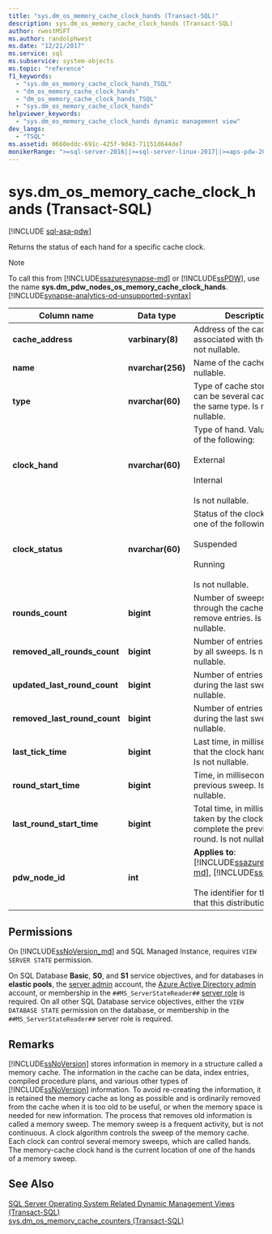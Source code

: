 ```yaml
---
title: "sys.dm_os_memory_cache_clock_hands (Transact-SQL)"
description: sys.dm_os_memory_cache_clock_hands (Transact-SQL)
author: rwestMSFT
ms.author: randolphwest
ms.date: "12/21/2017"
ms.service: sql
ms.subservice: system-objects
ms.topic: "reference"
f1_keywords:
  - "sys.dm_os_memory_cache_clock_hands_TSQL"
  - "dm_os_memory_cache_clock_hands"
  - "dm_os_memory_cache_clock_hands_TSQL"
  - "sys.dm_os_memory_cache_clock_hands"
helpviewer_keywords:
  - "sys.dm_os_memory_cache_clock_hands dynamic management view"
dev_langs:
  - "TSQL"
ms.assetid: 0660eddc-691c-425f-9d43-71151d644de7
monikerRange: ">=sql-server-2016||>=sql-server-linux-2017||>=aps-pdw-2016||=azure-sqldw-latest"
---
```

# sys.dm_os_memory_cache_clock_hands (Transact-SQL)
[!INCLUDE [sql-asa-pdw](../../includes/applies-to-version/sql-asa-pdw.md)]

  Returns the status of each hand for a specific cache clock.  
  
> [!NOTE]  
>  To call this from [!INCLUDE[ssazuresynapse-md](../../includes/ssazuresynapse-md.md)] or [!INCLUDE[ssPDW](../../includes/sspdw-md.md)], use the name **sys.dm_pdw_nodes_os_memory_cache_clock_hands**. [!INCLUDE[synapse-analytics-od-unsupported-syntax](../../includes/synapse-analytics-od-unsupported-syntax.md)]  
  
|Column name|Data type|Description|  
|-----------------|---------------|-----------------|  
|**cache_address**|**varbinary(8)**|Address of the cache associated with the clock. Is not nullable.|  
|**name**|**nvarchar(256)**|Name of the cache. Is not nullable.|  
|**type**|**nvarchar(60)**|Type of cache store. There can be several caches of the same type. Is not nullable.|  
|**clock_hand**|**nvarchar(60)**|Type of hand. Value is one of the following:<br /><br /> External<br /><br /> Internal<br /><br /> Is not nullable.|  
|**clock_status**|**nvarchar(60)**|Status of the clock. Value is one of the following:<br /><br /> Suspended<br /><br /> Running<br /><br /> Is not nullable.|  
|**rounds_count**|**bigint**|Number of sweeps made through the cache to remove entries. Is not nullable.|  
|**removed_all_rounds_count**|**bigint**|Number of entries removed by all sweeps. Is not nullable.|  
|**updated_last_round_count**|**bigint**|Number of entries updated during the last sweep. Is not nullable.|  
|**removed_last_round_count**|**bigint**|Number of entries removed during the last sweep. Is not nullable.|  
|**last_tick_time**|**bigint**|Last time, in milliseconds, that the clock hand moved. Is not nullable.|  
|**round_start_time**|**bigint**|Time, in milliseconds, of the previous sweep. Is not nullable.|  
|**last_round_start_time**|**bigint**|Total time, in milliseconds, taken by the clock to complete the previous round. Is not nullable.|  
|**pdw_node_id**|**int**|**Applies to**: [!INCLUDE[ssazuresynapse-md](../../includes/ssazuresynapse-md.md)], [!INCLUDE[ssPDW](../../includes/sspdw-md.md)]<br /><br /> The identifier for the node that this distribution is on.|  
  
## Permissions  

On [!INCLUDE[ssNoVersion_md](../../includes/ssnoversion-md.md)] and SQL Managed Instance, requires `VIEW SERVER STATE` permission.

On SQL Database **Basic**, **S0**, and **S1** service objectives, and for databases in **elastic pools**, the [server admin](/azure/azure-sql/database/logins-create-manage#existing-logins-and-user-accounts-after-creating-a-new-database) account, the [Azure Active Directory admin](/azure/azure-sql/database/authentication-aad-overview#administrator-structure) account, or membership in the `##MS_ServerStateReader##` [server role](/azure/azure-sql/database/security-server-roles) is required. On all other SQL Database service objectives, either the `VIEW DATABASE STATE` permission on the database, or membership in the `##MS_ServerStateReader##` server role is required.   
  
## Remarks  
 [!INCLUDE[ssNoVersion](../../includes/ssnoversion-md.md)] stores information in memory in a structure called a memory cache. The information in the cache can be data, index entries, compiled procedure plans, and various other types of [!INCLUDE[ssNoVersion](../../includes/ssnoversion-md.md)] information. To avoid re-creating the information, it is retained the memory cache as long as possible and is ordinarily removed from the cache when it is too old to be useful, or when the memory space is needed for new information. The process that removes old information is called a memory sweep. The memory sweep is a frequent activity, but is not continuous. A clock algorithm controls the sweep of the memory cache. Each clock can control several memory sweeps, which are called hands. The memory-cache clock hand is the current location of one of the hands of a memory sweep.  

## See Also  
 [SQL Server Operating System Related Dynamic Management Views &#40;Transact-SQL&#41;](../../relational-databases/system-dynamic-management-views/sql-server-operating-system-related-dynamic-management-views-transact-sql.md)    
 [sys.dm_os_memory_cache_counters &#40;Transact-SQL&#41;](../../relational-databases/system-dynamic-management-views/sys-dm-os-memory-cache-counters-transact-sql.md)

